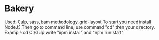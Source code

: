 # Bakery
Used: Gulp, sass, bam methodology, grid-layout
To start you need install NodeJS
Then go to command line, use command "cd" then your directory. Example cd C:/Gulp
write "npm install" and "npm run start"
